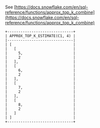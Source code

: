 See [https://docs.snowflake.com/en/sql-reference/functions/approx_top_k_combine](https://docs.snowflake.com/en/sql-reference/functions/approx_top_k_combine)
```
+------------------------------+
| APPROX_TOP_K_ESTIMATE(C1, 4) |
|------------------------------|
| [                            |
|   [                          |
|     5,                       |
|     2                        |
|   ],                         |
|   [                          |
|     6,                       |
|     2                        |
|   ],                         |
|   [                          |
|     7,                       |
|     2                        |
|   ],                         |
|   [                          |
|     8,                       |
|     2                        |
|   ]                          |
| ]                            |
+------------------------------+
```
